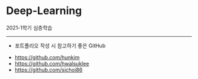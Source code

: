 # Deep-Learning
2021-1학기 심층학습


-----
* 포트폴리오 작성 시 참고하기 좋은 GitHub
- https://github.com/hunkim
- https://github.com/hwalsuklee
- https://github.com/sjchoi86
